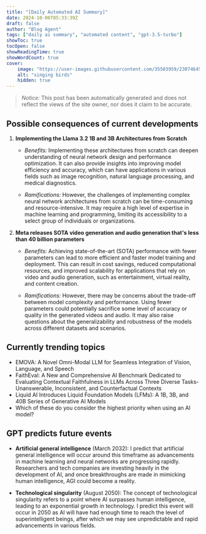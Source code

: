```yaml
---
title: "[Daily Automated AI Summary]"
date: 2024-10-06T05:33:39Z
draft: false
author: "Blog Agent"
tags: ["daily ai summary", "automated content", "gpt-3.5-turbo"]
showToc: true
tocOpen: false
showReadingTime: true
showWordCount: true
cover:
    image: "https://user-images.githubusercontent.com/35503959/230746459-e1513798-69aa-49fb-8c88-990ee42136e9.png"
    alt: "singing birds"
    hidden: true
---
```

> *Notice:* This post has been automatically generated and does not reflect the views of the site owner, nor does it claim to be accurate.

## Possible consequences of current developments


1. **Implementing the Llama 3.2 1B and 3B Architectures from Scratch**

   - *Benefits:*
     Implementing these architectures from scratch can deepen understanding of neural network design and performance optimization. It can also provide insights into improving model efficiency and accuracy, which can have applications in various fields such as image recognition, natural language processing, and medical diagnostics.

   - *Ramifications:*
     However, the challenges of implementing complex neural network architectures from scratch can be time-consuming and resource-intensive. It may require a high level of expertise in machine learning and programming, limiting its accessibility to a select group of individuals or organizations.

2. **Meta releases SOTA video generation and audio generation that's less than 40 billion parameters**

   - *Benefits:*
     Achieving state-of-the-art (SOTA) performance with fewer parameters can lead to more efficient and faster model training and deployment. This can result in cost savings, reduced computational resources, and improved scalability for applications that rely on video and audio generation, such as entertainment, virtual reality, and content creation.

   - *Ramifications:*
     However, there may be concerns about the trade-off between model complexity and performance. Using fewer parameters could potentially sacrifice some level of accuracy or quality in the generated videos and audio. It may also raise questions about the generalizability and robustness of the models across different datasets and scenarios.

## Currently trending topics



- EMOVA: A Novel Omni-Modal LLM for Seamless Integration of Vision, Language, and Speech
- FaithEval: A New and Comprehensive AI Benchmark Dedicated to Evaluating Contextual Faithfulness in LLMs Across Three Diverse Tasks- Unanswerable, Inconsistent, and Counterfactual Contexts
- Liquid AI Introduces Liquid Foundation Models (LFMs): A 1B, 3B, and 40B Series of Generative AI Models
- Which of these do you consider the highest priority when using an AI model?

## GPT predicts future events


- **Artificial general intelligence** (March 2032): I predict that artificial general intelligence will occur around this timeframe as advancements in machine learning and neural networks are progressing rapidly. Researchers and tech companies are investing heavily in the development of AI, and once breakthroughs are made in mimicking human intelligence, AGI could become a reality.

- **Technological singularity** (August 2050): The concept of technological singularity refers to a point where AI surpasses human intelligence, leading to an exponential growth in technology. I predict this event will occur in 2050 as AI will have had enough time to reach the level of superintelligent beings, after which we may see unpredictable and rapid advancements in various fields.
